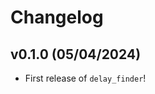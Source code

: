 # Changelog

<!--next-version-placeholder-->

## v0.1.0 (05/04/2024)

- First release of `delay_finder`!
